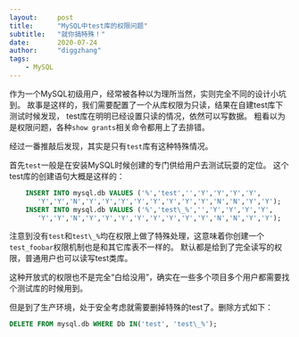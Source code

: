 ```yaml
---
layout:     post
title:      "MySQL中test库的权限问题"
subtitle:   "就你搞特殊！"
date:       2020-07-24
author:     "diggzhang"
tags:
    - MySQL
---
```


作为一个MySQL初级用户，经常被各种以为理所当然，实则完全不同的设计小坑到。
故事是这样的，我们需要配置了一个从库权限为只读，结果在自建test库下测试时候发现，
test库在明明已经设置只读的情况，依然可以写数据。
粗看以为是权限问题，各种`show grants`相关命令都用上了去排错。

经过一番推敲后发现，其实是只有`test`库有这种特殊情况。

首先`test`一般是在安装MySQL时候创建的专门供给用户去测试玩耍的定位。
这个test库的创建语句大概是这样的：

```sql
    INSERT INTO mysql.db VALUES ('%','test','','Y','Y','Y','Y',
       'Y','Y','N','Y','Y','Y','Y','Y','Y','Y','Y','N','N','Y','Y');
    INSERT INTO mysql.db VALUES ('%','test\_%','','Y','Y','Y','Y',
       'Y','Y','N','Y','Y','Y','Y','Y','Y','Y','Y','N','N','Y','Y');
```

注意到没有`test`和`test\_%`均在权限上做了特殊处理，这意味着你创建一个`test_foobar`权限机制也是和其它库表不一样的。
默认都是给到了完全读写的权限，普通用户也可以读写test类库。

这种开放式的权限也不是完全“白给没用”，确实在一些多个项目多个用户都需要找个测试库的时候用到。

但是到了生产环境，处于安全考虑就需要删掉特殊的test了。删除方式如下：

```sql
DELETE FROM mysql.db WHERE Db IN('test', 'test\_%');
```

